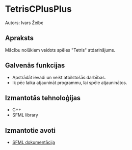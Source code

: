 # TetrisCPlusPlus
Autors: Ivars Žeibe
## Apraksts
Mācību nolūkiem veidots spēles "Tetris" atdarinājums.
## Galvenās funkcijas
- Apstrādāt ievadi un veikt atbilstošās darbības.
- Ik pēc laika atjaunināt programmu, lai spēle atjauninātos.
## Izmantotās tehnoloģijas
- C++
- SFML library
## Izmantotie avoti
- [SFML dokumentācija](https://www.sfml-dev.org/style.php)